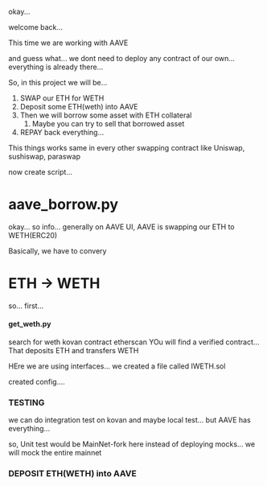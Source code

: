 okay...

welcome back...

This time we are working with AAVE

and guess what... we dont need to deploy any contract of our own...
everything is already there...

So, in this project we will be...
1. SWAP our ETH for WETH
1. Deposit some ETH(weth) into AAVE
2. Then we will borrow some asset with ETH collateral
    1. Maybe you can try to sell that borrowed asset
3. REPAY back everything...

This things works same in every other swapping contract 
like Uniswap, sushiswap, paraswap

now create script...
# aave_borrow.py

okay... so info...
generally on AAVE UI, AAVE is swapping our ETH to WETH(ERC20)

Basically, we have to convery 
#    ETH -> WETH




so... first...
#### get_weth.py

search for weth kovan contract etherscan
YOu will find a verified contract...
That deposits ETH and transfers WETH 

HEre we are using interfaces...
we created a file called IWETH.sol

created config....

### TESTING
we can do integration test on kovan
and maybe local test...
but AAVE has everything...

so, Unit test would be MainNet-fork
here instead of deploying mocks... 
we will mock the entire mainnet

### DEPOSIT ETH(WETH) into AAVE
